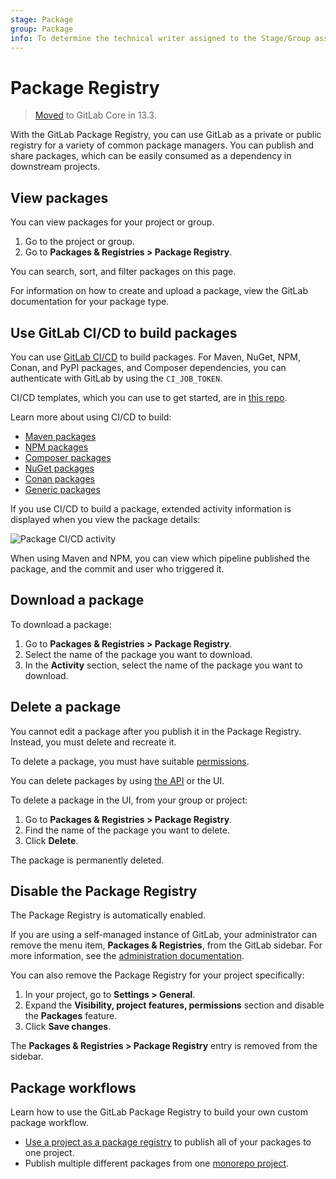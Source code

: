```yaml
---
stage: Package
group: Package
info: To determine the technical writer assigned to the Stage/Group associated with this page, see https://about.gitlab.com/handbook/engineering/ux/technical-writing/#assignments
---
```


# Package Registry

> [Moved](https://gitlab.com/gitlab-org/gitlab/-/issues/221259) to GitLab Core in 13.3.

With the GitLab Package Registry, you can use GitLab as a private or public registry
for a variety of common package managers. You can publish and share
packages, which can be easily consumed as a dependency in downstream projects.

## View packages

You can view packages for your project or group.

1. Go to the project or group.
1. Go to **Packages & Registries > Package Registry**.

You can search, sort, and filter packages on this page.

For information on how to create and upload a package, view the GitLab documentation for your package type.

## Use GitLab CI/CD to build packages

You can use [GitLab CI/CD](../../../ci/README.md) to build packages.
For Maven, NuGet, NPM, Conan, and PyPI packages, and Composer dependencies, you can
authenticate with GitLab by using the `CI_JOB_TOKEN`.

CI/CD templates, which you can use to get started, are in [this repo](https://gitlab.com/gitlab-org/gitlab/-/tree/master/lib/gitlab/ci/templates).

Learn more about using CI/CD to build:

- [Maven packages](../maven_repository/index.md#create-maven-packages-with-gitlab-cicd)
- [NPM packages](../npm_registry/index.md#publish-an-npm-package-by-using-cicd)
- [Composer packages](../composer_repository/index.md#publish-a-composer-package-by-using-cicd)
- [NuGet packages](../nuget_repository/index.md#publish-a-nuget-package-by-using-cicd)
- [Conan packages](../conan_repository/index.md#publish-a-conan-package-by-using-cicd)
- [Generic packages](../generic_packages/index.md#publish-a-generic-package-by-using-cicd)

If you use CI/CD to build a package, extended activity information is displayed
when you view the package details:

![Package CI/CD activity](img/package_activity_v12_10.png)

When using Maven and NPM, you can view which pipeline published the package, and
the commit and user who triggered it.

## Download a package

To download a package:

1. Go to **Packages & Registries > Package Registry**.
1. Select the name of the package you want to download.
1. In the **Activity** section, select the name of the package you want to download.

## Delete a package

You cannot edit a package after you publish it in the Package Registry. Instead, you
must delete and recreate it.

To delete a package, you must have suitable [permissions](../../permissions.md).

You can delete packages by using [the API](../../../api/packages.md#delete-a-project-package) or the UI.

To delete a package in the UI, from your group or project:

1. Go to **Packages & Registries > Package Registry**.
1. Find the name of the package you want to delete.
1. Click **Delete**.

The package is permanently deleted.

## Disable the Package Registry

The Package Registry is automatically enabled.

If you are using a self-managed instance of GitLab, your administrator can remove
the menu item, **Packages & Registries**, from the GitLab sidebar. For more information,
see the [administration documentation](../../../administration/packages/index.md).

You can also remove the Package Registry for your project specifically:

1. In your project, go to **Settings > General**.
1. Expand the **Visibility, project features, permissions** section and disable the
   **Packages** feature.
1. Click **Save changes**.

The **Packages & Registries > Package Registry** entry is removed from the sidebar.

## Package workflows

Learn how to use the GitLab Package Registry to build your own custom package workflow.

- [Use a project as a package registry](../workflows/project_registry.md) to publish all of your packages to one project.
- Publish multiple different packages from one [monorepo project](../workflows/monorepo.md).
